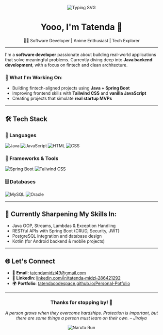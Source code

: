 <p align="center">
  <img src="https://readme-typing-svg.demolab.com?font=Fira+Code&pause=1000&color=F75C7E&center=true&vCenter=true&width=435&lines=Konnichiwa+%F0%9F%91%8B;I+love+building+cool+apps+with+code;Anime+fan+and+code+ninja+%F0%9F%A4%AB;Let's+connect+%F0%9F%91%80" alt="Typing SVG" />
</p>

<h1 align="center">Yooo, I'm Tatenda 👋</h1>
<p align="center">
  🧑‍💻 Software Developer | Anime Enthusiast | Tech Explorer
</p>

---

I'm a **software developer** passionate about building real-world applications that solve meaningful problems. Currently diving deep into **Java backend development**, with a focus on fintech and clean architecture.

### 💼 What I'm Working On:
- Building fintech-aligned projects using **Java + Spring Boot**
- Improving frontend skills with **Tailwind CSS** and **vanilla JavaScript**
- Creating projects that simulate **real startup MVPs**

---

## 🛠️ Tech Stack

### 🧠 Languages
![Java](https://img.shields.io/badge/Java-ED8B00?style=flat&logo=java&logoColor=white)
![JavaScript](https://img.shields.io/badge/JavaScript-F7DF1E?style=flat&logo=javascript&logoColor=black)
![HTML](https://img.shields.io/badge/HTML-E34F26?style=flat&logo=html5&logoColor=white)
![CSS](https://img.shields.io/badge/CSS-1572B6?style=flat&logo=css3&logoColor=white)

### 🔧 Frameworks & Tools
![Spring Boot](https://img.shields.io/badge/Spring_Boot-6DB33F?style=flat&logo=springboot&logoColor=white)
![Tailwind CSS](https://img.shields.io/badge/Tailwind_CSS-06B6D4?style=flat&logo=tailwindcss&logoColor=white)

### 🗄️ Databases
![MySQL](https://img.shields.io/badge/MySQL-4479A1?style=flat&logo=mysql&logoColor=white)
![Oracle](https://img.shields.io/badge/Oracle-F80000?style=flat&logo=oracle&logoColor=white)

---

## 🚀 Currently Sharpening My Skills In:
- Java OOP, Streams, Lambdas & Exception Handling
- RESTful APIs with Spring Boot (CRUD, Security, JWT)
- PostgreSQL integration and database design
- Kotlin (for Android backend & mobile projects)

---

## 🌐 Let's Connect

- 📧 **Email**: [tatendamidzi49@gmail.com](mailto:tatendamidzi49@gmail.com)
- 💼 **LinkedIn**: [linkedin.com/in/tatenda-midzi-286421292](https://www.linkedin.com/in/tatenda-midzi-286421292/)
- 🌍 **Portfolio**: [tatendacodespace.github.io/Personal-Potfolio](https://tatendacodespace.github.io/Personal-Potfolio/)

---

<div align="center">

### Thanks for stopping by! 👋  
_A person grows when they overcome hardships. Protection is important, but there are some things a person must learn on their own. – Jiraiya_

![Naruto Run](https://media.giphy.com/media/v1.Y2lkPTc5MGI3NjExY2U2NmEzc2VvZ3dmZDR4eGI5ZXlmMmtxcnF0amczZWhxMHQ5dWYzdSZlcD12MV9naWZzX3NlYXJjaCZjdD1n/XARctHXJvoIQP0rH3y/giphy.gif)

</div>




